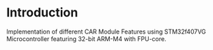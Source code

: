 # Introduction
Implementation of different CAR Module Features using STM32f407VG Microcontroller featuring 32-bit ARM-M4 with FPU-core.
